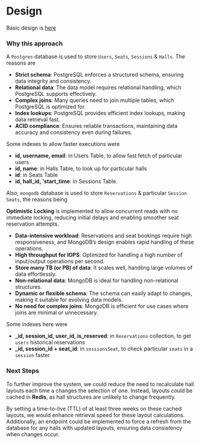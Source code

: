 

# Design

Basic design is [here](./Design.pdf)


### Why this approach

A `Postgres` database is used to store `Users`, `Seats`, `Sessions` & `Halls`.
The reasons are

- **Strict schema**: PostgreSQL enforces a structured schema, ensuring data integrity and consistency.
- **Relational data**: The data model requires relational handling, which PostgreSQL supports effectively.
- **Complex joins**: Many queries need to join multiple tables, which PostgreSQL is optimized for.
- **Index lookups**: PostgreSQL provides efficient index lookups, making data retrieval fast.
- **ACID compliance**: Ensures reliable transactions, maintaining data accuracy and consistency even during failures.

Some indexes to allow faster executions were
- **id, username, email**: in Users Table, to allow fast fetch of particular users
- **id, name**: in Halls Table, to look up for particular halls
- **id**: in Seats Table
- **id, hall_id, 'start_time**: in Sessions Table.

Also, `mongodb` database is used to store `Reservations` & particular `Session Seats`,
the reasons being

**Optimistic Locking** is implemented to allow concurrent reads with no immediate locking, reducing initial delays and enabling smoother seat reservation attempts.
- **Data-intensive workload**: Reservations and seat bookings require high responsiveness, and MongoDB’s design enables rapid handling of these operations.
- **High throughput for IOPS**: Optimized for handling a high number of input/output operations per second.
- **Store many TB (or PB) of data**: It scales well, handling large volumes of data effortlessly.
- **Non-relational data**: MongoDB is ideal for handling non-relational structures.
- **Dynamic or flexible schema**: The schema can easily adapt to changes, making it suitable for evolving data models.
- **No need for complex joins**: MongoDB is efficient for use cases where joins are minimal or unnecessary.

Some indexes here were
- **_id, session_id, user_id, is_reserved**: in `Reservations` collection, to get `users` historical reservations
- **_id, session_id + seat_id**: in `sessionsSeat`, to check particular `seats` in a `session` faster


### Next Steps

To further improve the system, we could reduce the need to recalculate hall layouts each time a changes the selection of one. Instead, layouts could be cached in **Redis**, as hall structures are unlikely to change frequently. 

By setting a time-to-live (TTL) of at least three weeks on these cached layouts, we would enhance retrieval speed for these layout calculations. Additionally, an endpoint could be implemented to force a refresh from the database for any halls with updated layouts, ensuring data consistency when changes occur.

